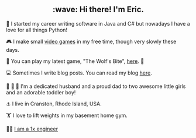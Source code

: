 <h2 align="center">:wave: Hi there! I'm Eric.</h2>

:snake: I started my career writing software in Java and C# but nowadays I have a love for all things Python!

:video_game: I make small [video games](https://ericbernier.com/games) in my free time, though very slowly these days.

:wolf: You can play my latest game, "The Wolf's Bite", [here](https://store.steampowered.com/app/656040/The_Wolfs_Bite/). :pig:

:computer: Sometimes I write blog posts. You can read my blog [here](https://ericbernier.com/).

:girl: :girl: :boy: I'm a dedicated husband and a proud dad to two awesome little girls and an adorable toddler boy!

:anchor: I live in Cranston, Rhode Island, USA. 

:weight_lifting: I love to lift weights in my basement home gym. 

:man_technologist: [I am a 1x engineer](https://1x.engineer/)
